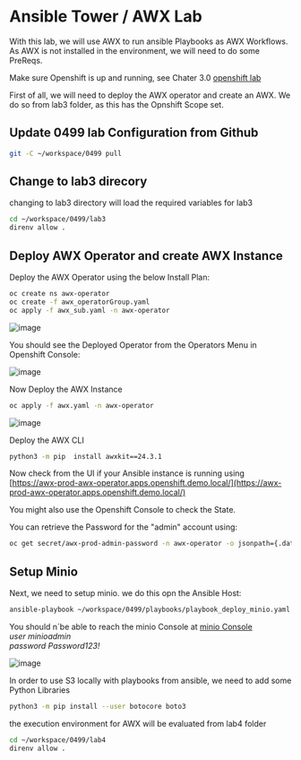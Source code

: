 # Ansible Tower / AWX Lab
With this lab, we will use AWX to run ansible Playbooks as AWX Workflows.  
As AWX is not installed in the environment, we will need to do some PreReqs.  

Make sure Openshift is up and running, see Chater 3.0 [openshift lab](./03.0_prepare_openshift_lab.md)  

First of all, we will need to deploy the AWX operator and create an AWX. 
We do so from lab3 folder, as this has the Opnshift Scope set.  

## Update 0499 lab Configuration from Github

```bash
git -C ~/workspace/0499 pull
```
## Change to lab3 direcory
changing to lab3 directory will load the required variables for lab3

```bash
cd ~/workspace/0499/lab3
direnv allow .
```
## Deploy AWX Operator and create AWX Instance
Deploy the AWX Operator using the below Install Plan:

```bash
oc create ns awx-operator
oc create -f awx_operatorGroup.yaml
oc apply -f awx_sub.yaml -n awx-operator
```

![image](https://github.com/user-attachments/assets/e33c15dc-1fd8-459e-b44f-e79a0fefba0a)

You should see the Deployed Operator from the Operators Menu in Openshift Console:  

![image](https://github.com/user-attachments/assets/b44031e8-1cf4-42ba-9127-d8905b39304d)

Now Deploy the AWX Instance

```bash
oc apply -f awx.yaml -n awx-operator
```

![image](https://github.com/user-attachments/assets/a7a00b41-db92-4ef4-b4d2-632f7fa5b42f)


Deploy the AWX CLI

```bash
python3 -m pip  install awxkit==24.3.1
```

Now check from the UI if your Ansible instance is running using [https://awx-prod-awx-operator.apps.openshift.demo.local/](https://awx-prod-awx-operator.apps.openshift.demo.local/)

You might also use the Openshift Console to check the State.

You can retrieve the Password for the "admin" account using:

```bash
oc get secret/awx-prod-admin-password -n awx-operator -o jsonpath={.data.password} | base64 -d
```


## Setup Minio

Next, we need to setup minio. we do this opn the Ansible Host:

```bash
ansible-playbook ~/workspace/0499/playbooks/playbook_deploy_minio.yaml
```

You should n´be able to reach the minio Console at [minio Console](http://ansible.demo.local:9090)  
*user minioadmin*  
*password Password123!* 

![image](https://github.com/user-attachments/assets/2ffb4a31-35cf-46c6-9e2d-9b697541879a)



In order to use S3 locally with playbooks from ansible, we need to add some Python Libraries

```bash
python3 -m pip install --user botocore boto3
```

the execution environment for AWX will be evaluated from lab4 folder

```bash
cd ~/workspace/0499/lab4
direnv allow .
```



